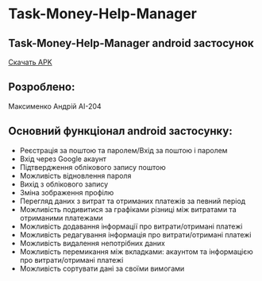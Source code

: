 # Task-Money-Help-Manager
## Task-Money-Help-Manager android застосунок

[Скачать APK](https://github.com/AndreyMaksimenko/Task-Money-Help-Manager/blob/master/app-debug.apk)
## Розроблено:
Максименко Андрій АІ-204

## Основний функціонал android застосунку:
- Реєстрація за поштою та паролем/Вхід за поштою і паролем
- Вхід через Google акаунт
- Підтвердження облікового запису поштою
- Можливість відновлення пароля
- Вихід з облікового запису
- Зміна зображення профілю
- Перегляд даних з витрат та отриманих платежів за певний період
- Можливість подивитися за графіками різниці між витратами та отриманими платежами
- Можливість додавання інформації про витрати/отримані платежі
- Можливість редагування інформація про витрати/отримані платежі
- Можливість видалення непотрібних даних
- Можливість перемикання між вкладками: акаунтом та інформацією про витрати/отримані платежі
- Можливість сортувати дані за своїми вимогами
